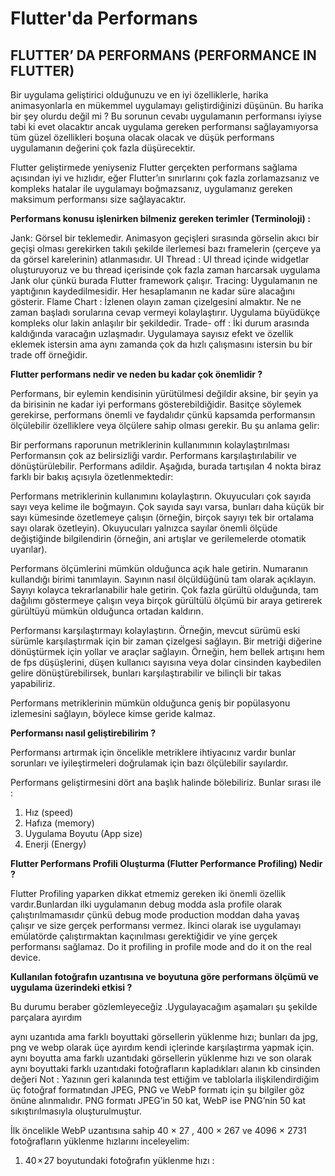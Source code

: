 # Flutter'da Performans

## FLUTTER’ DA PERFORMANS (PERFORMANCE IN FLUTTER)

Bir uygulama geliştirici olduğunuzu ve en iyi özelliklerle, harika animasyonlarla en mükemmel uygulamayı geliştirdiğinizi düşünün. Bu harika bir şey olurdu değil mi ? Bu sorunun cevabı uygulamanın performansı iyiyse tabi ki evet olacaktır ancak uygulama gereken performansı sağlayamıyorsa tüm güzel özellikleri boşuna olacak olacak ve düşük performans uygulamanın değerini çok fazla düşürecektir.

Flutter geliştirmede yeniyseniz Flutter gerçekten performans sağlama açısından iyi ve hızlıdır, eğer Flutter’ın sınırlarını çok fazla zorlamazsanız ve kompleks hatalar ile uygulamayı boğmazsanız, uygulamanız gereken maksimum performansı size sağlayacaktır.

**Performans konusu işlenirken bilmeniz gereken terimler (Terminoloji) :**

Jank: Görsel bir teklemedir. Animasyon geçişleri sırasında görselin akıcı bir geçişi olması gerekirken takılı şekilde ilerlemesi bazı framelerin (çerçeve ya da görsel karelerinin) atlanmasıdır.
UI Thread : UI thread içinde widgetlar oluşturuyoruz ve bu thread içerisinde çok fazla zaman harcarsak uygulama Jank olur çünkü burada Flutter framework çalışır.
Tracing: Uygulamanın ne yaptığının kaydedilmesidir. Her hesaplamanın ne kadar süre alacağını gösterir.
Flame Chart : İzlenen olayın zaman çizelgesini almaktır. Ne ne zaman başladı sorularına cevap vermeyi kolaylaştırır. Uygulama büyüdükçe kompleks olur lakin anlaşılır bir şekildedir.
Trade- off : İki durum arasında kaldığında varacağın uzlaşmadır. Uygulamaya sayısız efekt ve özellik eklemek istersin ama aynı zamanda çok da hızlı çalışmasını istersin bu bir trade off örneğidir.

**Flutter performans nedir ve neden bu kadar çok önemlidir ?**

Performans, bir eylemin kendisinin yürütülmesi değildir aksine, bir şeyin ya da birisinin ne kadar iyi performans gösterebildiğidir. Basitçe söylemek gerekirse, performans önemli ve faydalıdır çünkü kapsamda performansın ölçülebilir özelliklere veya ölçülere sahip olması gerekir. Bu şu anlama gelir:

Bir performans raporunun metriklerinin kullanımının kolaylaştırılması
Performansın çok az belirsizliği vardır.
Performans karşılaştırılabilir ve dönüştürülebilir.
Performans adildir.
Aşağıda, burada tartışılan 4 nokta biraz farklı bir bakış açısıyla özetlenmektedir:

Performans metriklerinin kullanımını kolaylaştırın. Okuyucuları çok sayıda sayı veya kelime ile boğmayın. Çok sayıda sayı varsa, bunları daha küçük bir sayı kümesinde özetlemeye çalışın (örneğin, birçok sayıyı tek bir ortalama sayı olarak özetleyin). Okuyucuları yalnızca sayılar önemli ölçüde değiştiğinde bilgilendirin (örneğin, ani artışlar ve gerilemelerde otomatik uyarılar).

Performans ölçümlerini mümkün olduğunca açık hale getirin. Numaranın kullandığı birimi tanımlayın. Sayının nasıl ölçüldüğünü tam olarak açıklayın. Sayıyı kolayca tekrarlanabilir hale getirin. Çok fazla gürültü olduğunda, tam dağılımı göstermeye çalışın veya birçok gürültülü ölçümü bir araya getirerek gürültüyü mümkün olduğunca ortadan kaldırın.

Performansı karşılaştırmayı kolaylaştırın. Örneğin, mevcut sürümü eski sürümle karşılaştırmak için bir zaman çizelgesi sağlayın. Bir metriği diğerine dönüştürmek için yollar ve araçlar sağlayın. Örneğin, hem bellek artışını hem de fps düşüşlerini, düşen kullanıcı sayısına veya dolar cinsinden kaybedilen gelire dönüştürebilirsek, bunları karşılaştırabilir ve bilinçli bir takas yapabiliriz.

Performans metriklerinin mümkün olduğunca geniş bir popülasyonu izlemesini sağlayın, böylece kimse geride kalmaz.

**Performansı nasıl geliştirebilirim ?**

Performansı artırmak için öncelikle metriklere ihtiyacınız vardır bunlar sorunları ve iyileştirmeleri doğrulamak için bazı ölçülebilir sayılardır.

Performans geliştirmesini dört ana başlık halinde bölebiliriz. Bunlar sırası ile :

1. Hız (speed)
2. Hafıza (memory)
3. Uygulama Boyutu (App size)
4. Enerji (Energy)

**Flutter Performans Profili Oluşturma (Flutter Performance Profiling) Nedir ?**

Flutter Profiling yaparken dikkat etmemiz gereken iki önemli özellik vardır.Bunlardan ilki uygulamanın debug modda asla profile olarak çalıştırılmamasıdır çünkü debug mode production moddan daha yavaş çalışır ve size gerçek performansı vermez. İkinci olarak ise uygulamayı emülatörde çalıştırmaktan kaçınılması gerektiğidir ve yine gerçek performansı sağlamaz. Do it profiling in profile mode and do it on the real device.

**Kullanılan fotoğrafın uzantısına ve boyutuna göre performans ölçümü ve uygulama üzerindeki etkisi ?**

Bu durumu beraber gözlemleyeceğiz .Uygulayacağım aşamaları şu şekilde parçalara ayırdım

aynı uzantıda ama farklı boyuttaki görsellerin yüklenme hızı; bunları da jpg, png ve webp olarak üçe ayırdım kendi içlerinde karşılaştırma yapmak için.
aynı boyutta ama farklı uzantıdaki görsellerin yüklenme hızı
ve son olarak aynı boyuttaki farklı uzantıdaki fotoğrafların kapladıkları alanın kb cinsinden değeri
Not : Yazının geri kalanında test ettiğim ve tablolarla ilişkilendirdiğim üç fotoğraf formatından JPEG, PNG ve WebP formatı için şu bilgiler göz önüne alınmalıdır. PNG formatı JPEG’in 50 kat, WebP ise PNG’nin 50 kat sıkıştırılmasıyla oluşturulmuştur.

İlk öncelikle WebP uzantısına sahip 40 × 27 , 400 × 267 ve 4096 × 2731 fotoğrafların yüklenme hızlarını inceleyelim:

1. 40 × 27 boyutundaki fotoğrafın  yüklenme hızı :





